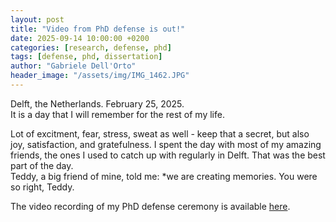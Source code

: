 ```yaml
---
layout: post
title: "Video from PhD defense is out!"
date: 2025-09-14 10:00:00 +0200
categories: [research, defense, phd]
tags: [defense, phd, dissertation]
author: "Gabriele Dell'Orto"
header_image: "/assets/img/IMG_1462.JPG"
---
```


Delft, the Netherlands. February 25, 2025. \
It is a day that I will remember for the rest of my life.

Lot of excitment, fear, stress, sweat as well - keep that a secret, but also joy, satisfaction, and gratefulness. I spent the day with most of my amazing friends, the ones I used to catch up with regularly in Delft. That was the best part of the day.\
Teddy, a big friend of mine, told me: *we are creating memories. You were so right, Teddy. 

The video recording of my PhD defense ceremony is available [here](https://nmclive.tudelft.nl/mediasite/play/5d2167e97e094e81a24dbac6443ca3db1d).  